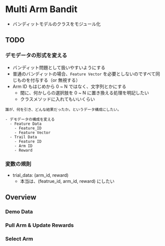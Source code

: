 # Multi Arm Bandit 

- バンディットモデルのクラスをモジュール化

## TODO 
### デモデータの形式を変える
- バンディット問題として扱いやすいようにする
- 普通のバンディットの場合、`Feature Vector` を必要としないのですべて同じものを付与する（or 無視する）
- Arm ID もはじめから 0 ~ N ではなく、文字列とかにする
  - 間に、何かしらの選択肢を 0 ~ N に置き換える処理を明記したい
  - クラスメソッドに入れてもいいくらい

```例
誰が、何を引き、どんな結果だったか。というデータ構成にしたい。

- デモデータの構成を変える
  - Feature Data
    - Feature_ID
    - Feature Vector
  - Trail Data
    - Feature ID
    - Arm ID
    - Reward
```

### 変数の規則
- trial_data: (arm_id, reward)
  - 本当は、(featrue_id, arm_id, reward) にしたい


## Overview
### Demo Data

### Pull Arm & Update Rewards

### Select Arm
